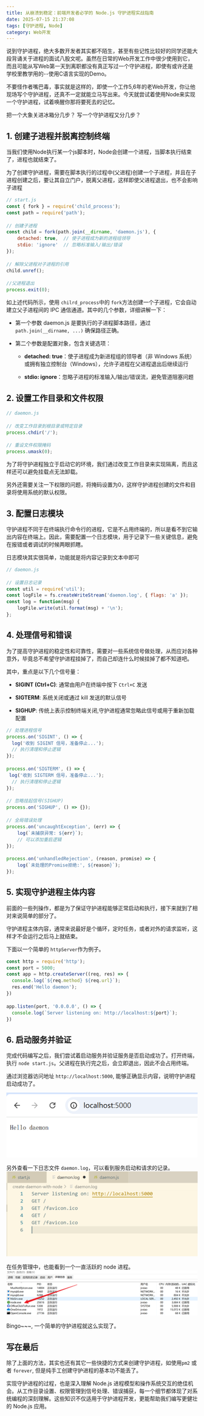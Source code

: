 ```yaml
---
title: 从崩溃到稳定：前端开发者必学的 Node.js 守护进程实战指南
date: 2025-07-15 21:37:08
tags: [守护进程, Node]
category: Web开发
---
```


说到守护进程，绝大多数开发者其实都不陌生，甚至有些记性比较好的同学还能大段背诵关于进程的面试八股文呢。虽然在日常的Web开发工作中很少使用到它，而且可能从写Web第一天到离职都没有真正写过一个守护进程，即使有或许还是学校里教学用的--使用C语言实现的Demo。

不要怪作者嘴巴毒，事实就是这样的，即使一个工作5,6年的老Web开发，你让他现场写个守护进程，还真不一定就能立马写出来。今天就尝试着使用Node来实现一个守护进程，试着唤醒你那将要死去的记忆。

把一个大象关进冰箱分几步？ 写一个守护进程又分几步？

## 1. 创建子进程并脱离控制终端

当我们使用Node执行某一个js脚本时，Node会创建一个进程，当脚本执行结束了，进程也就结束了。

为了创建守护进程，需要在脚本执行的过程中(父进程)创建一个子进程，并且在子进程创建之后，要让其自立门户，脱离父进程，这样即使父进程退出，也不会影响子进程

```javascript
// start.js
const { fork } = require('child_process');
const path = require('path');

// 创建子进程
const child = fork(path.join(__dirname, 'daemon.js'), {
    detached: true,  // 使子进程成为新的进程组领导
    stdio: 'ignore'  // 忽略标准输入/输出/错误
});

// 解除父进程对子进程的引用
child.unref();

//父进程退出
process.exit(0);
```

如上述代码所示，使用 `chilrd_process`中的 `fork`方法创建一个子进程，它会自动建立父子进程间的 IPC 通信通道。其中的几个参数，详细讲解一下：

- 第一个参数 daemon.js 是要执行的子进程脚本路径，通过 `path.join(__dirname, ...)` 确保路径正确。
- 第二个参数是配置对象，包含关键选项：

  - **detached: true**​：使子进程成为新进程组的领导者（非 Windows 系统）或拥有独立控制台（Windows），允许子进程在父进程退出后继续运行

  - ​**stdio\: ignore**​：忽略子进程的标准输入/输出/错误流，避免管道阻塞问题

## 2. 设置工作目录和文件权限

```javascript
// daemon.js

// 改变工作目录到根目录或特定目录
process.chdir('/');

// 重设文件权限掩码
process.umask(0);
```

为了将守护进程独立于启动它的环境，我们通过改变工作目录来实现隔离，而且这样还可以避免挂载点无法卸载。

另外还需要关注一下权限的问题，将掩码设置为0，这样守护进程创建的文件和目录将使用系统的默认权限。


## 3. 配置日志模块

守护进程不同于在终端执行命令行的进程，它是不占用终端的，所以是看不到它输出内容在终端上。因此，需要配置一个日志模块，用于记录下一些关键信息，避免在报错或者调试的时候两眼抓瞎。

日志模块其实很简单，功能就是将内容记录到文本中即可

```javascript
// daemon.js

// 设置日志记录
const util = require('util');
const logFile = fs.createWriteStream('daemon.log', { flags: 'a' });
const log = function(msg) {
    logFile.write(util.format(msg) + '\n');
};

```


## 4. 处理信号和错误

为了提高守护进程的稳定性和可靠性，需要对一些系统信号做处理，从而应对各种意外，毕竟总不希望守护进程挂掉了，而自己却连什么时候挂掉了都不知道吧。

其中，重点是以下几个信号量：

- **SIGINT (Ctrl+C)**: 
通常由用户在终端中按下 `Ctrl+C` 发送

- **SIGTERM**: 
系统关闭或通过 kill <pid> 发送的默认信号

- **SIGHUP**: 
传统上表示控制终端关闭,守护进程通常忽略此信号或用于重新加载配置

```javascript
// 处理进程信号
process.on('SIGINT', () => {
  log('收到 SIGINT 信号，准备停止...');
  // 执行清理和停止逻辑
});

process.on('SIGTERM', () => {
 log('收到 SIGTERM 信号，准备停止...');
  // 执行清理和停止逻辑
});

// 忽略挂起信号(SIGHUP)
process.on('SIGHUP', () => {});

// 全局错误处理
process.on('uncaughtException', (err) => {
    log(`未捕获异常: ${err}`);
    // 可以添加重启逻辑
});

process.on('unhandledRejection', (reason, promise) => {
    log(`未处理的Promise拒绝:', ${reason}`);
});

```

## 5. 实现守护进程主体内容

前面的一些列操作，都是为了保证守护进程能够正常启动和执行，接下来就到了相对来说简单的部分了。

守护进程主体内容，通常来说最好是个循环，定时任务，或者对外的请求监听，这样才不会运行之后马上就结束。

下面以一个简单的 `httpServer`作为例子。

```javascript
const http = require('http');
const port = 5000;
const app = http.createServer((req, res) => {
  console.log(`${req.method} ${req.url}`);
  res.end('Hello daemon');
})

app.listen(port, '0.0.0.0', () => {
  console.log(`Server listening on: http://localhost:${port}`);
})

```

## 6. 启动服务并验证

完成代码编写之后，我们尝试着启动服务并验证服务是否启动成功了。打开终端，执行 `node start.js`。父进程在执行完之后，会立即退出，因此不会占用终端。

通过浏览器访问地址 `http://localhost:5000`, 能够正确显示内容，说明守护进程启动成功了。

![success](../imgs/daemon/success.png)

另外查看一下日志文件 `daemon.log`，可以看到服务启动和请求的记录。
![success](../imgs/daemon/logs.png)


在任务管理中，也能看到一个一直活跃的 node 进程。
![success](../imgs/daemon/panel.png)

Bingo~~~, 一个简单的守护进程就这么实现了。


## 写在最后

除了上面的方法，其实也还有其它一些快捷的方式来创建守护进程，如使用`pm2` 或者 `forever`, 但是纯手工创建守护进程的基本功不能丢了。

实现守护进程的过程，也是深入理解 Node.js 进程模型和操作系统交互的绝佳机会。从工作目录设置、权限管理到信号处理、错误捕获，每一个细节都体现了对系统编程的深刻理解。这些知识不仅适用于守护进程开发，更能帮助我们编写更健壮的 Node.js 应用。